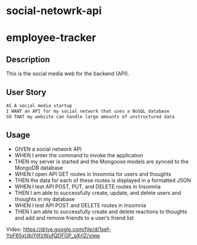# social-netowrk-api

# employee-tracker

## Description

This is the social media web for the backend (API).

## User Story

```md
AS A social media startup
I WANT an API for my social network that uses a NoSQL database
SO THAT my website can handle large amounts of unstructured data
```

## Usage

- GIVEN a social network API
- WHEN I enter the command to invoke the application
- THEN my server is started and the Mongoose models are synced to the MongoDB database
- WHEN I open API GET routes in Insomnia for users and thoughts
- THEN the data for each of these routes is displayed in a formatted JSON
- WHEN I test API POST, PUT, and DELETE routes in Insomnia
- THEN I am able to successfully create, update, and delete users and thoughts in my database
- WHEN I test API POST and DELETE routes in Insomnia
- THEN I am able to successfully create and delete reactions to thoughts and add and remove friends to a user’s friend list

Video: <https://drive.google.com/file/d/1xef-YpF65xUbiYilfzWufQDFGP_pXrlZ/view>
